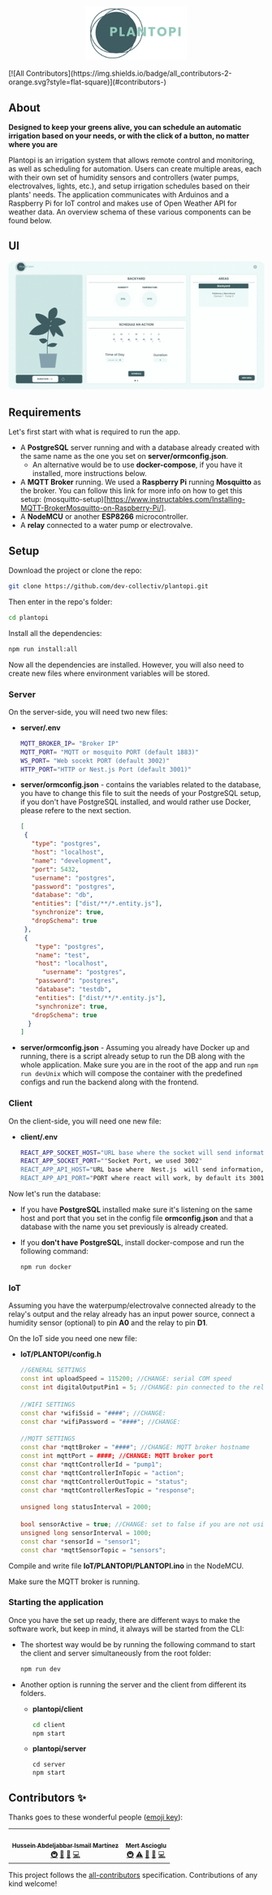 <p align="center"><img alt="Plantopi Logo" title="Plantopi Smart Garden" src="./resources/Plantopi-Logo.png" width="200px"></p>
<!-- ALL-CONTRIBUTORS-BADGE:START - Do not remove or modify this section -->
[![All Contributors](https://img.shields.io/badge/all_contributors-2-orange.svg?style=flat-square)](#contributors-)
<!-- ALL-CONTRIBUTORS-BADGE:END -->

## About
**Designed to keep your greens alive, you can schedule an automatic irrigation based on your needs, or with the click of a button, no matter where you are**

Plantopi is an irrigation system that allows remote control and monitoring, as well as scheduling for automation. Users can create multiple areas, each with their own set of humidity sensors and controllers (water pumps, electrovalves, lights, etc.), and setup irrigation schedules based on their plants' needs. The application communicates with Arduinos and a Raspberry Pi for IoT control and makes use of Open Weather API for weather data. An overview schema of these various components can be found below.

## UI

![plantopi-ui](https://github.com/dev-collectiv/plantopi/blob/main/resources/plantopiT.gif)

## Requirements

Let's first start with what is required to run the app.

- A **PostgreSQL** server running and with a database already created with the same name as the one you set on **server/ormconfig.json**.
  - An alternative would be to use **docker-compose**, if you have it installed, more instructions below.
- A **MQTT Broker** running. We used a **Raspberry Pi** running **Mosquitto** as the broker. You can follow this link for more info on how to get this setup: (mosquitto-setup)[https://www.instructables.com/Installing-MQTT-BrokerMosquitto-on-Raspberry-Pi/].
- A **NodeMCU** or another **ESP8266** microcontroller.
- A **relay** connected to a water pump or electrovalve.

## Setup

Download the project or clone the repo:

```bash
git clone https://github.com/dev-collectiv/plantopi.git
```

Then enter in the repo's folder:

```bash
cd plantopi
```

Install all the dependencies:

```bash
npm run install:all
```

Now all the dependencies are installed. However, you will also need to create new files where environment variables will be stored.

### Server

On the server-side, you will need two new files:

- **server/.env**

  ```bash
  MQTT_BROKER_IP= "Broker IP"
  MQTT_PORT= "MQTT or mosquito PORT (default 1883)"
  WS_PORT= "Web socekt PORT (default 3002)"
  HTTP_PORT="HTTP or Nest.js Port (default 3001)"
  ```

- **server/ormconfig.json** - contains the variables related to the database, you have to change this file to suit the needs of your PostgreSQL setup, if you don't have PostgreSQL installed, and would rather use Docker, please refere to the next section.

  ```json
  [
   {
     "type": "postgres",
     "host": "localhost",
     "name": "development",
     "port": 5432,
     "username": "postgres",
     "password": "postgres",
     "database": "db",
     "entities": ["dist/**/*.entity.js"],
     "synchronize": true,
     "dropSchema": true
   },
   {
      "type": "postgres",
      "name": "test",
      "host": "localhost",
        "username": "postgres",
      "password": "postgres",
      "database": "testdb",
      "entities": ["dist/**/*.entity.js"],
      "synchronize": true,
     "dropSchema": true
    }
  ]
  ```

- **server/ormconfig.json** - Assuming you already have Docker up and running, there is a script already setup to run the DB along with the whole application. Make sure you are in the root of the app and run `npm run devUnix` which will compose the container with the predefined configs and run the backend along with the frontend.

### Client

On the client-side, you will need one new file:

- **client/.env**

  ```bash
  REACT_APP_SOCKET_HOST="URL base where the socket will send information, we used http://localhost" 
  REACT_APP_SOCKET_PORT=""Socket Port, we used 3002"
  REACT_APP_API_HOST="URL base where  Nest.js  will send information, we used http://localhost" 
  REACT_APP_API_PORT="PORT where react will work, by default its 3001 but it can be changed"
  ```

Now let's run the database:

- If you have **PostgreSQL** installed make sure it's listening on the same host and port that you set in the config file **ormconfig.json** and that a database with the name you set previously is already created.

- If you **don't have** **PostgreSQL**, install docker-compose and run the following command:

  ```bash
  npm run docker
  ```



### IoT

Assuming you have the waterpump/electrovalve connected already to the relay's output and the relay already has an input power source, connect a humidity sensor (optional) to pin **A0**  and the relay to pin **D1**.

On the IoT side you need one new file:

- **IoT/PLANTOPI/config.h**

  ```c++
  //GENERAL SETTINGS
  const int uploadSpeed = 115200; //CHANGE: serial COM speed
  const int digitalOutputPin1 = 5; //CHANGE: pin connected to the relay (D1 pin is the GPIO pin 5)
  
  //WIFI SETTINGS
  const char *wifiSsid = "####"; //CHANGE:
  const char *wifiPassword = "####"; //CHANGE:
  
  //MQTT SETTINGS
  const char *mqttBroker = "####"; //CHANGE: MQTT broker hostname
  const int mqttPort = ####; //CHANGE: MQTT broker port
  const char *mqttControllerId = "pump1";
  const char *mqttControllerInTopic = "action";
  const char *mqttControllerOutTopic = "status";
  const char *mqttControllerResTopic = "response";
  
  unsigned long statusInterval = 2000;
  
  bool sensorActive = true; //CHANGE: set to false if you are not using any sensor
  unsigned long sensorInterval = 1000;
  const char *sensorId = "sensor1";
  const char *mqttSensorTopic = "sensors";
  
  ```

Compile and write file **IoT/PLANTOPI/PLANTOPI.ino** in the NodeMCU.

Make sure the MQTT broker is running.

### Starting the application

Once you have the set up ready, there are different ways to make the software work, but keep in mind, it always will be started from the CLI:

- The shortest way would be by running  the following command to start the client and server simultaneously from the root folder:

  ```bash
  npm run dev
  ```

- Another option is running the server and the client from different its folders.

  - **plantopi/client**

    ```bash
    cd client
    npm start
    ```

  - **plantopi/server**

    ```
    cd server
    npm start  
    ```

## Contributors ✨

Thanks goes to these wonderful people ([emoji key](https://allcontributors.org/docs/en/emoji-key)):

<!-- ALL-CONTRIBUTORS-LIST:START - Do not remove or modify this section -->
<!-- prettier-ignore-start -->
<!-- markdownlint-disable -->
<table>
  <tr>
    <td align="center"><a href="https://github.com/hussedev"><img src="https://avatars.githubusercontent.com/u/22710836?v=4?s=100" width="100px;" alt=""/><br /><sub><b>Hussein  Abdeljabbar Ismail Martínez</b></sub></a><br /><a href="#infra-hussedev" title="Infrastructure (Hosting, Build-Tools, etc)">🚇</a> <a href="#ideas-hussedev" title="Ideas, Planning, & Feedback">🤔</a> <a href="#projectManagement-hussedev" title="Project Management">📆</a> <a href="https://github.com/dev-collectiv/plantopi/commits?author=hussedev" title="Code">💻</a></td>
    <td align="center"><a href="http://mertascioglu.ninja"><img src="https://avatars.githubusercontent.com/u/65975591?v=4?s=100" width="100px;" alt=""/><br /><sub><b>Mert Ascioglu</b></sub></a><br /><a href="#infra-ascolm" title="Infrastructure (Hosting, Build-Tools, etc)">🚇</a> <a href="https://github.com/dev-collectiv/plantopi/commits?author=ascolm" title="Tests">⚠️</a> <a href="#ideas-ascolm" title="Ideas, Planning, & Feedback">🤔</a> <a href="#projectManagement-ascolm" title="Project Management">📆</a> <a href="https://github.com/dev-collectiv/plantopi/commits?author=ascolm" title="Code">💻</a></td>
  </tr>
</table>

<!-- markdownlint-restore -->
<!-- prettier-ignore-end -->

<!-- ALL-CONTRIBUTORS-LIST:END -->

This project follows the [all-contributors](https://github.com/all-contributors/all-contributors) specification. Contributions of any kind welcome!